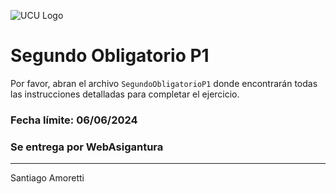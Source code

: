 ![UCU Logo](https://upload.wikimedia.org/wikipedia/commons/6/63/UCU.png)

# Segundo Obligatorio P1

Por favor, abran el archivo `SegundoObligatorioP1` donde encontrarán todas las instrucciones detalladas para completar el ejercicio.

### Fecha límite: 06/06/2024 

### Se entrega por WebAsigantura

---

Santiago Amoretti
